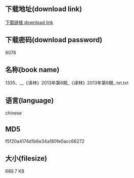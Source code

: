 ## 下载地址(download link)
[下载链接 download link](https://voluble-croquembouche-d321dc.netlify.app/?s=1335%E3%80%81__%E3%80%8A%E8%AF%91%E6%9E%97%E3%80%8B2013%E5%B9%B4%E7%AC%AC6%E6%9C%9F_%E3%80%8A%E8%AF%91%E6%9E%97%E3%80%8B2013%E5%B9%B4%E7%AC%AC6%E6%9C%9F_.txt)

## 下载密码(download password)
8078

## 名称(book name)
1335、__《译林》2013年第6期_《译林》2013年第6期_.txt.txt

## 语言(language)
chinese

## MD5
f5f20a4174d1b6e34a180fe0acc66272

## 大小(filesize)
689.7 KB
